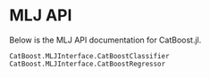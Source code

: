 # MLJ API

Below is the MLJ API documentation for CatBoost.jl.

```@docs
CatBoost.MLJInterface.CatBoostClassifier
CatBoost.MLJInterface.CatBoostRegressor
```
